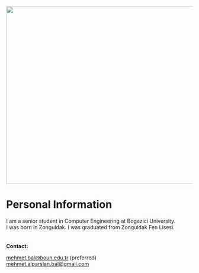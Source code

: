 <img src='https://scontent-a-fra.xx.fbcdn.net/hphotos-xaf1/v/t1.0-9/s720x720/484635_441773385906418_1389617256_n.jpg?oh=6a348b56461b0f600ac4524b0a3b404c&oe=54F75AD6' width='640' height='480'>

<h1>Personal Information</h1>

I am a senior student in Computer Engineering at Bogazici University.<br>
I was born in Zonguldak. I was graduated from Zonguldak Fen Lisesi.<br>
<br>
<br>
<b>Contact:</b>

mehmet.bal@boun.edu.tr (preferred)<br>
mehmet.alparslan.bal@gmail.com